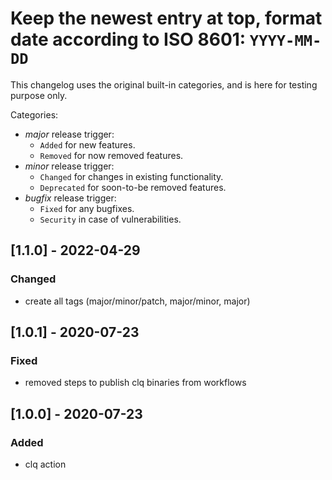 # Keep the newest entry at top, format date according to ISO 8601: `YYYY-MM-DD`

This changelog uses the original built-in categories, and is here for testing purpose only.

Categories:

- *major* release trigger:
  - `Added` for new features.
  - `Removed` for now removed features.
- *minor* release trigger:
  - `Changed` for changes in existing functionality.
  - `Deprecated` for soon-to-be removed features.
- *bugfix* release trigger:
  - `Fixed` for any bugfixes.
  - `Security` in case of vulnerabilities.

## [1.1.0] - 2022-04-29

### Changed

- create all tags (major/minor/patch, major/minor, major)

## [1.0.1] - 2020-07-23

### Fixed

- removed steps to publish clq binaries from workflows

## [1.0.0] - 2020-07-23

### Added

- clq action
